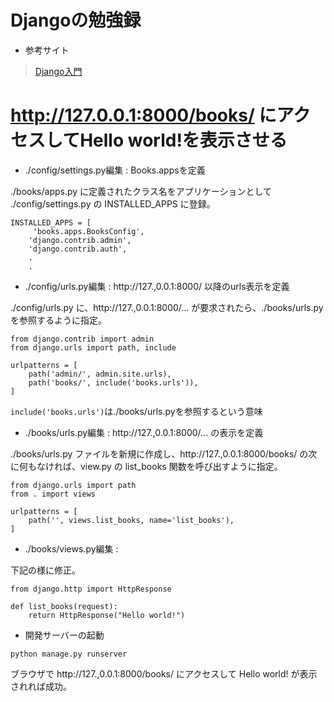 # Djangoの勉強録
+ 参考サイト
> [Django入門](http://www.tohoho-web.com/ex/django.html)
# http://127.0.0.1:8000/books/ にアクセスしてHello world!を表示させる
+ ./config/settings.py編集 : Books.appsを定義

./books/apps.py に定義されたクラス名をアプリケーションとして ./config/settings.py の INSTALLED_APPS に登録。
```
INSTALLED_APPS = [
     'books.apps.BooksConfig', 
    'django.contrib.admin',
    'django.contrib.auth',
    .
    .
```
+ ./config/urls.py編集 : http://127.,0.0.1:8000/ 以降のurls表示を定義

./config/urls.py に、http://127.,0.0.1:8000/... が要求されたら、./books/urls.py を参照するように指定。
```
from django.contrib import admin
from django.urls import path, include

urlpatterns = [
    path('admin/', admin.site.urls),
    path('books/', include('books.urls')),
]
```
`include('books.urls')`は./books/urls.pyを参照するという意味
+  ./books/urls.py編集 : http://127.,0.0.1:8000/... の表示を定義

./books/urls.py ファイルを新規に作成し、http://127.,0.0.1:8000/books/ の次に何もなければ、view.py の list_books 関数を呼び出すように指定。
```
from django.urls import path
from . import views

urlpatterns = [
    path('', views.list_books, name='list_books'),
]
```
+ ./books/views.py編集 : 

下記の様に修正。
```
from django.http import HttpResponse

def list_books(request):
    return HttpResponse("Hello world!")
```
+ 開発サーバーの起動

```
python manage.py runserver
```
ブラウザで http://127.,0.0.1:8000/books/ にアクセスして Hello world! が表示されれば成功。
